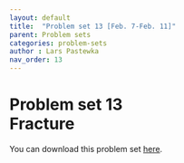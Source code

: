 ```yaml
---
layout: default
title:  "Problem set 13 [Feb. 7-Feb. 11]"
parent: Problem sets
categories: problem-sets
author : Lars Pastewka
nav_order: 13
---
```


# Problem set 13 <br/> Fracture

You can download this problem set [here](exercise_13_students.pdf).
